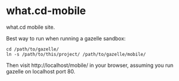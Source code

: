 what.cd-mobile
==============

what.cd mobile site.

Best way to run when running a gazelle sandbox:

```
cd /path/to/gazelle/
ln -s /path/to/this/project/ /path/to/gazelle/mobile/
```

Then visit http://localhost/mobile/ in your browser, assuming you run gazelle on localhost port 80.
